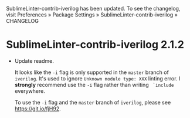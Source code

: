 SublimeLinter-contrib-iverilog has been updated. To see the changelog, visit
Preferences » Package Settings » SublimeLinter-contrib-iverilog » CHANGELOG


# SublimeLinter-contrib-iverilog 2.1.2

- Update readme.

  It looks like the `-i` flag is only supported in the `master` branch of `iverilog`.
  It's used to ignore `Unknown module type: XXX` linting error.
  I **strongly** recommend use the `-i` flag rather than writing `` `include`` everywhere.

  To use the `-i` flag and the `master` branch of `iverilog`, please see https://git.io/fjH92.
